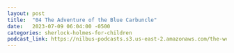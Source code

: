 ```yaml
---
layout: post
title:  "04 The Adventure of the Blue Carbuncle"
date:   2023-07-09 06:04:00 -0500
categories: sherlock-holmes-for-children
podcast_link: https://nilbus-podcasts.s3.us-east-2.amazonaws.com/the-well-trained-mind/Sherlock%20Holmes%20for%20Children/04%20The%20Adventure%20of%20the%20Blue%20Carbuncle.mp3
---
```

